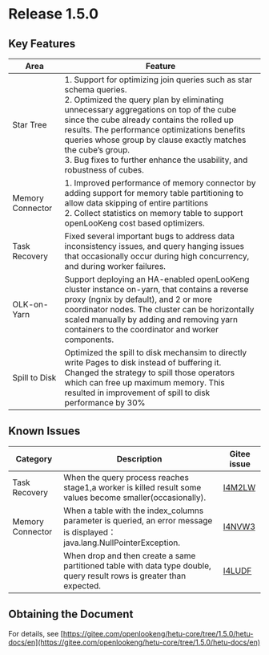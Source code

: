 # Release 1.5.0

## Key Features

| Area             | Feature                                                      |
| ---------------- | ------------------------------------------------------------ |
| Star Tree        | 1. Support for optimizing join queries such as star schema queries.<br/>2. Optimized the query plan by eliminating unnecessary aggregations on top of the cube since the cube already contains the rolled up results. The performance optimizations benefits queries whose group by clause exactly matches the cube’s group.<br/>3. Bug fixes to further enhance the usability, and robustness of cubes. |
| Memory Connector | 1. Improved performance of memory connector by adding support for memory table partitioning to allow data skipping of entire partitions<br/>2. Collect statistics on memory table to support openLooKeng cost based optimizers. |
| Task Recovery    | Fixed several important bugs to address data inconsistency issues, and query hanging issues that occasionally occur during high concurrency, and during worker failures. |
| OLK-on-Yarn      | Support deploying an HA-enabled openLooKeng cluster instance on-yarn, that contains a reverse proxy (ngnix by default), and 2 or more coordinator nodes. The cluster can be horizontally scaled manually by adding and removing yarn containers to the coordinator and worker components.|
| Spill to Disk    | Optimized the spill to disk mechansim to directly write Pages to disk instead of buffering it. Changed the strategy to spill those operators which can free up maximum memory. This resulted in improvement of spill to disk performance by 30% |

## Known Issues

| Category              | Description                                                  | Gitee issue                                                       |
| --------------------- | ------------------------------------------------------------ | ------------------------------------------------------------ |
| Task Recovery         |When the query process reaches stage1,a worker is killed result some values become smaller(occasionally).   |[I4M2LW](https://e.gitee.com/open_lookeng/issues/list?issue=I4M2LW) |
| Memory Connector      |When a table with the index_columns parameter is queried, an error message is displayed：java.lang.NullPointerException. | [I4NVW3](https://e.gitee.com/open_lookeng/issues/list?issue=I4NVW3)|
|                       |When drop and then create a same partitioned table with data type double, query result rows is greater than expected. | [I4LUDF](https://e.gitee.com/open_lookeng/issues/list?issue=I4LUDF) |

## Obtaining the Document 

For details, see [https://gitee.com/openlookeng/hetu-core/tree/1.5.0/hetu-docs/en](https://gitee.com/openlookeng/hetu-core/tree/1.5.0/hetu-docs/en)